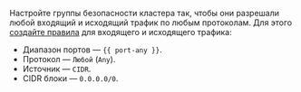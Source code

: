 
Настройте группы безопасности кластера так, чтобы они разрешали любой входящий и исходящий трафик по любым протоколам. Для этого [создайте правила](../../../vpc/operations/security-group-add-rule.md) для входящего и исходящего трафика:

* Диапазон портов — `{{ port-any }}`.
* Протокол — `Любой` (`Any`).
* Источник — `CIDR`.
* CIDR блоки — `0.0.0.0/0`.

